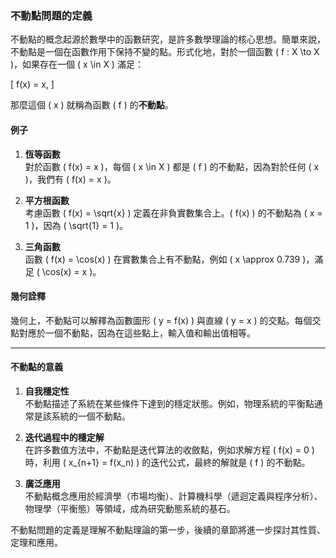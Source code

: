 ### 不動點問題的定義

不動點的概念起源於數學中的函數研究，是許多數學理論的核心思想。簡單來說，不動點是一個在函數作用下保持不變的點。形式化地，對於一個函數 \( f : X \to X \)，如果存在一個 \( x \in X \) 滿足：

\[
f(x) = x,
\]

那麼這個 \( x \) 就稱為函數 \( f \) 的**不動點**。

#### 例子

1. **恆等函數**  
   對於函數 \( f(x) = x \)，每個 \( x \in X \) 都是 \( f \) 的不動點，因為對於任何 \( x \)，我們有 \( f(x) = x \)。

2. **平方根函數**  
   考慮函數 \( f(x) = \sqrt{x} \) 定義在非負實數集合上。\( f(x) \) 的不動點為 \( x = 1 \)，因為 \( \sqrt{1} = 1 \)。

3. **三角函數**  
   函數 \( f(x) = \cos(x) \) 在實數集合上有不動點，例如 \( x \approx 0.739 \)，滿足 \( \cos(x) = x \)。

#### 幾何詮釋

幾何上，不動點可以解釋為函數圖形 \( y = f(x) \) 與直線 \( y = x \) 的交點。每個交點對應於一個不動點，因為在這些點上，輸入值和輸出值相等。

---

#### 不動點的意義

1. **自我穩定性**  
   不動點描述了系統在某些條件下達到的穩定狀態。例如，物理系統的平衡點通常是該系統的一個不動點。

2. **迭代過程中的穩定解**  
   在許多數值方法中，不動點是迭代算法的收斂點，例如求解方程 \( f(x) = 0 \) 時，利用 \( x_{n+1} = f(x_n) \) 的迭代公式，最終的解就是 \( f \) 的不動點。

3. **廣泛應用**  
   不動點概念應用於經濟學（市場均衡）、計算機科學（遞迴定義與程序分析）、物理學（平衡態）等領域，成為研究動態系統的基石。

不動點問題的定義是理解不動點理論的第一步，後續的章節將進一步探討其性質、定理和應用。